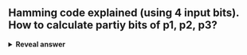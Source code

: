 ## Hamming code explained (using 4 input bits).<br>How to calculate partiy bits of p1, p2, p3?
<details>
<summary><b>Reveal answer</b></summary>
<img src="../../../../../media/paste-ae13cce7a489f0e2931ba54447dff44220e6c13c.jpg"><br><br>Input data d1, d2, d3, d4<br>Parity bits p1, p2, p3<br><img src="../../../../../media/paste-18acad26b82ace33193ec334d77fd0cbdb73c4b5.jpg"><br>Then we output as<br>p1, p2, d1, p3, d2, d3, d4<br><br>^ POSITIONS that are powers of 2 are reserved for parity bits!
</details>
